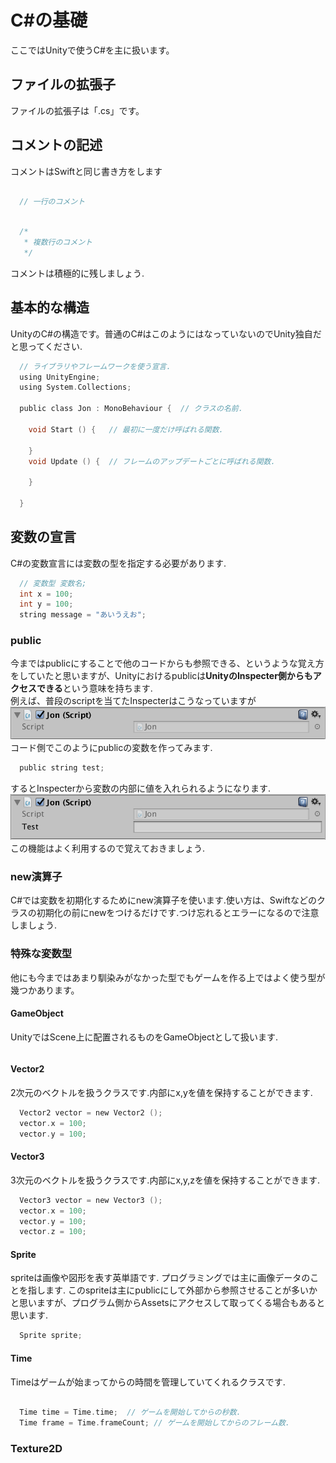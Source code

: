 # C#の基礎
ここではUnityで使うC#を主に扱います。

## ファイルの拡張子
ファイルの拡張子は「.cs」です。

## コメントの記述
コメントはSwiftと同じ書き方をします
```c
  
  // 一行のコメント

```
```c
  
  /*
   * 複数行のコメント
   */
```
コメントは積極的に残しましょう.
## 基本的な構造
UnityのC#の構造です。普通のC#はこのようにはなっていないのでUnity独自だと思ってください.
```c
  // ライブラリやフレームワークを使う宣言.
  using UnityEngine;
  using System.Collections;

  public class Jon : MonoBehaviour {  // クラスの名前.

    void Start () {   // 最初に一度だけ呼ばれる関数.
    
    }
    void Update () {  // フレームのアップデートごとに呼ばれる関数.
    
    }

  }

```

## 変数の宣言
C#の変数宣言には変数の型を指定する必要があります.
```c
  // 変数型 変数名;
  int x = 100;
  int y = 100;
  string message = "あいうえお";

```
### public
今まではpublicにすることで他のコードからも参照できる、というような覚え方をしていたと思いますが、Unityにおけるpublicは**UnityのInspecter側からもアクセスできる**という意味を持ちます.  
例えば、普段のscriptを当てたInspecterはこうなっていますが  
![public_test_1](../img/public_test_1.png)  
コード側でこのようにpublicの変数を作ってみます.
```c
  public string test; 
```
するとInspecterから変数の内部に値を入れられるようになります.  
![public_test_2](../img/public_test_2.png)  
この機能はよく利用するので覚えておきましょう.

### new演算子
C#では変数を初期化するためにnew演算子を使います.使い方は、Swiftなどのクラスの初期化の前にnewをつけるだけです.つけ忘れるとエラーになるので注意しましょう.  

### 特殊な変数型
他にも今まではあまり馴染みがなかった型でもゲームを作る上ではよく使う型が幾つかあります。
#### GameObject
UnityではScene上に配置されるものをGameObjectとして扱います.
```c 
```
#### Vector2
2次元のベクトルを扱うクラスです.内部にx,yを値を保持することができます.
```c
  Vector2 vector = new Vector2 ();
  vector.x = 100;
  vector.y = 100; 
```
#### Vector3
3次元のベクトルを扱うクラスです.内部にx,y,zを値を保持することができます.
```c 
  Vector3 vector = new Vector3 ();
  vector.x = 100;
  vector.y = 100; 
  vector.z = 100; 
```
#### Sprite
spriteは画像や図形を表す英単語です. プログラミングでは主に画像データのことを指します. このspriteは主にpublicにして外部から参照させることが多いかと思いますが、プログラム側からAssetsにアクセスして取ってくる場合もあると思います.
```c 
  Sprite sprite;
```
#### Time
Timeはゲームが始まってからの時間を管理していてくれるクラスです.
```c 
  
  Time time = Time.time;  // ゲームを開始してからの秒数.
  Time frame = Time.frameCount; // ゲームを開始してからのフレーム数.

```
### Texture2D

